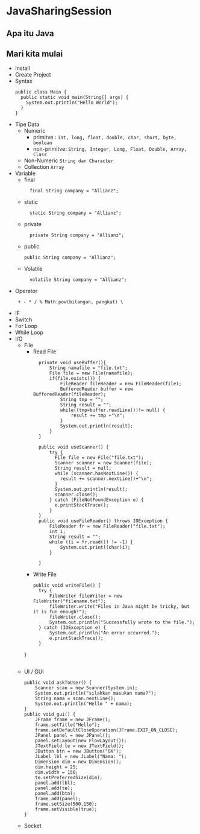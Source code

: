 # JavaSharingSession
## Apa itu Java
###
## Mari kita mulai
- Install
- Create Project
- Syntax
    ```
    public class Main {
      public static void main(String[] args) {
        System.out.println("Hello World");
      }
    }
  ```
- Tipe Data
    - Numeric
      - primitve : ```int, long, float, double, char, short, byte, boolean ```
      - non-primitve: ```String, Integer, Long, Float, Double, Array, Class```
    - Non-Numeric
      ```String dan Character```
    - Collection
      ```Array```
- Variable
    - final
      ```
        final String company = "Allianz";
      ```
    - static
      ```
        static String company = "Allianz";
      ```
    - private
      ```
        private String company = "Allianz";
      ```
    - public
        ```
        public String company = "Allianz";
      ```
    - Volatile
      ```
        volatile String company = "Allianz";
      ```
- Operator
  ```
   + - * / % Math.pow(bilangan, pangkat) \
  ```
- IF
- Switch
- For Loop
- While Loop
- I/O
  - File
    - Read File
      ```
	    private void useBuffer(){
			String namafile = "file.txt";
			File file = new File(namafile);
			if(file.exists()) {
				FileReader fileReader = new FileReader(file);
				BufferedReader buffer = new BufferedReader(fileReader);
				String tmp = "";
				String result = "";
				while((tmp=buffer.readLine())!= null) {
					result += tmp +"\n";
				}
				System.out.println(result);
			}
	    }

	    public void useScanner() {
		    try {
		      File file = new File("file.txt");
		      Scanner scanner = new Scanner(file);
		      String result = null;
		      while (scanner.hasNextLine()) {
		        result += scanner.nextLine()+"\n";
		      }
		      System.out.println(result);
		      scanner.close();
		    } catch (FileNotFoundException e) {
		      e.printStackTrace();
		    }
	    }
	    public void useFileReader() throws IOException {
			FileReader fr = new FileReader("file.txt");
		    int i;
		    String result = "";
		    while ((i = fr.read()) != -1) {
		    	System.out.print((char)i);
		    }
		    
	    }
      ```
    - Write File
      ```
      public void writeFile() {
		try {
			FileWriter fileWriter = new FileWriter("filename.txt");
			fileWriter.write("Files in Java might be tricky, but it is fun enough!");
			fileWriter.close();
			System.out.println("Successfully wrote to the file.");
		} catch (IOException e) {
			System.out.println("An error occurred.");
			e.printStackTrace();
		}
	}
      ```
  - UI / GUI
    ```
    public void askToUser() {
        Scanner scan = new Scanner(System.in);
        System.out.println("silahkan masukan nama?");
        String nama = scan.nextLine();
        System.out.println("Hello " + nama);
    }
    public void gui() {
        JFrame frame = new JFrame();
        frame.setTitle("Hello");
        frame.setDefaultCloseOperation(JFrame.EXIT_ON_CLOSE);
        JPanel panel = new JPanel();
        panel.setLayout(new FlowLayout());
        JTextField te = new JTextField();
        JButton btn = new JButton("OK");
        JLabel lbl = new JLabel("Nama: ");
        Dimension dim = new Dimension();
        dim.height = 25;
        dim.width = 150;
        te.setPreferredSize(dim);
        panel.add(lbl);
        panel.add(te);
        panel.add(btn);
        frame.add(panel);
        frame.setSize(500,150);
        frame.setVisible(true);	
    }
    ```
  - Socket
  
